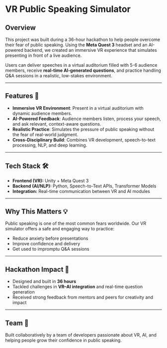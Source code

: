 # VR Public Speaking Simulator

## Overview  
This project was built during a 36-hour hackathon to help people overcome their fear of public speaking. Using the **Meta Quest 3** headset and an AI-powered backend, we created an immersive VR experience that simulates presenting in front of a live audience.  

Users can deliver speeches in a virtual auditorium filled with 5-6 audience members, receive **real-time AI-generated questions**, and practice handling Q&A sessions in a realistic, low-stakes environment.

---

## Features 🚀
- **Immersive VR Environment**: Present in a virtual auditorium with dynamic audience members.  
- **AI-Powered Feedback**: Audience members listen, process your speech, and ask relevant, context-aware questions.  
- **Realistic Practice**: Simulates the pressure of public speaking without the fear of real-world judgment.  
- **Cross-Disciplinary Build**: Combines VR development, speech-to-text processing, NLP, and deep learning.  

---

## Tech Stack 🛠️
- **Frontend (VR):** Unity + Meta Quest 3  
- **Backend (AI/NLP):** Python, Speech-to-Text APIs, Transformer Models  
- **Integration:** Real-time communication between VR and AI modules  

---

## Why This Matters 💡
Public speaking is one of the most common fears worldwide. Our VR simulator offers a safe and engaging way to practice:  
- Reduce anxiety before presentations  
- Improve confidence and delivery  
- Get used to impromptu Q&A sessions  

---

## Hackathon Impact 🌟
- Designed and built in **36 hours**  
- Tackled challenges in **VR–AI integration** and real-time question generation  
- Received strong feedback from mentors and peers for creativity and impact  

---

## Team 👥
Built collaboratively by a team of developers passionate about VR, AI, and helping people grow their confidence in public speaking.  
